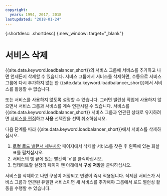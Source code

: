 ```yaml
---
copyright:
  years: 1994, 2017, 2018
lastupdated: "2018-01-24"
---
```


{:shortdesc: .shortdesc}
{:new_window: target="_blank"}

# 서비스 삭제 

{{site.data.keyword.loadbalancer_short}}의 서비스 그룹에 서비스를 추가하고 나면 언제든지 삭제할 수 있습니다. 서비스 그룹에서 서비스를 삭제하면, 수동으로 서비스 그룹에 다시 추가하지 않는 한 {{site.data.keyword.loadbalancer_short}}에서 서비스를 활용할 수 없습니다. 

또는 서비스를 사용하지 않도록 설정할 수 있습니다. 그러면 밸런싱 작업에 사용하지 않으면서 서비스 그룹과 서비스를 계속 연관시킬 수 있습니다. 서비스를 {{site.data.keyword.loadbalancer_short}} 서비스 그룹과 연관된 상태로 유지하려면 [서비스를 편집](edit-service-load-balancer.html)하고 **사용** 선택란을 선택 취소하십시오. 

다음 단계를 따라 {{site.data.keyword.loadbalancer_short}}에서 서비스를 삭제하십시오.

1. [로컬 로드 밸런서 세부사항](view-all-load-balancers.html) 페이지에서 삭제할 서비스를 찾은 후 왼쪽에 있는 화살표를 펼치십시오.
2. 서비스의 행 끝에 있는 빨간색 'x'를 클릭하십시오.
3. 업데이트할 설정의 페이지 맨 아래에서 **구성 저장**을 클릭하십시오.

서비스를 삭제하고 나면 구성이 저장되고 변경이 즉시 적용됩니다. 삭제된 서비스가 서비스 그룹과 연관된 유일한 서비스이면 새 서비스를 추가해야 그룹에서 로드 밸런싱 활동을 수행할 수 있습니다.
